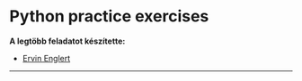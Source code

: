 # Python practice exercises
**A legtöbb feladatot készítette:**
- [Ervin Englert](https://replit.com/@englert)

---

